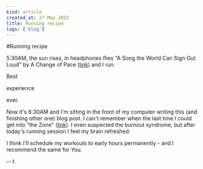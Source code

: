 ```yaml
---
kind: article
created_at: 27 May 2015
title: Running recipe
tags: ['blog']
---
```


#Running recipe

5:30AM, the sun rises, in headphones flies "A Song the World Can Sign Out Loud" by A Change of Pace ([link](https://www.youtube.com/watch?v=u34RVvOByw8)) and I run.

Best

experience

ever.

Now it's 6:30AM and I'm sitting in the front of my computer writing this (and finishing other one) blog post. I can't remember when the last time I could get into "the Zone" ([link](http://en.wikipedia.org/wiki/Flow_%28psychology%29)). I even suspected the burnout syndrome, but after today's running session I feel my brain refreshed. 

I think I'll schedule my workouts to early hours permanently - and I recommend the same for You.

-- ł.
